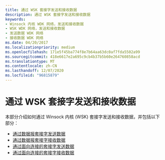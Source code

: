 ```yaml
---
title: 通过 WSK 套接字发送和接收数据
description: 通过 WSK 套接字发送和接收数据
keywords:
- Winsock 内核 WDK 网络，发送和接收数据
- WSK WDK 网络，发送和接收数据
- 发送数据 WDK 网络
- 接收数据 WDK 网络
ms.date: 04/20/2017
ms.localizationpriority: medium
ms.openlocfilehash: 171e5f45ba774f8e7b64aa63dc0af7fda5502a99
ms.sourcegitcommit: 418e6617e2a695c9cb4b37b5b60e264760858acd
ms.translationtype: MT
ms.contentlocale: zh-CN
ms.lasthandoff: 12/07/2020
ms.locfileid: "96815879"
---
```

# <a name="sending-and-receiving-data-over-wsk-sockets"></a>通过 WSK 套接字发送和接收数据


本部分介绍如何通过 Winsock 内核 (WSK) 套接字发送和接收数据，并包括以下部分：

-   [通过数据报套接字发送数据](sending-data-over-a-datagram-socket.md)
-   [通过数据报套接字接收数据](receiving-data-over-a-datagram-socket.md)
-   [通过面向连接的套接字发送数据](sending-data-over-a-connection-oriented-socket.md)
-   [通过面向连接的套接字接收数据](receiving-data-over-a-connection-oriented-socket.md)

 

 






